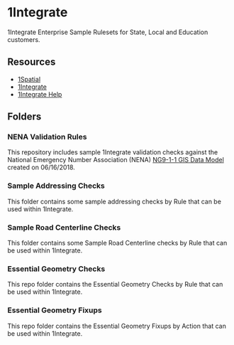 # 1Integrate
1Integrate Enterprise Sample Rulesets for State, Local and Education customers.

## Resources

* [1Spatial](https://1spatial.com/)
* [1Integrate](https://1spatial.com/us/products/1integrate/)
* [1Integrate Help](https://1spatial.com/documentation/1integrate/v2_3)

## Folders
### NENA Validation Rules
This repository includes sample 1Integrate validation checks against the National Emergency Number Association (NENA) [NG9-1-1 GIS Data Model](https://www.nena.org/page/NG911GISDataModel) created on 06/16/2018.

### Sample Addressing Checks
This folder contains some sample addressing checks by Rule that can be used within 1Integrate.  

### Sample Road Centerline Checks
This folder contains some Sample Road Centerline checks by Rule that can be used within 1Integrate. 

### Essential Geometry Checks
This repo folder contains the Essential Geometry Checks by Rule that can be used within 1Integrate.  

### Essential Geometry Fixups
This repo folder contains the Essential Geometry Fixups by Action that can be used within 1Integrate.  


